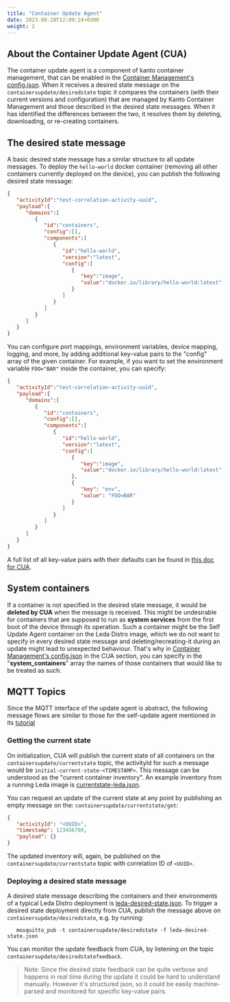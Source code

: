 ```yaml
---
title: "Container Update Agent"
date: 2023-08-28T12:09:24+0300
weight: 2
---
```


## About the Container Update Agent (CUA)

The container update agent is a component of kanto container management, that can be enabled in the [Container Management's config.json](https://github.com/eclipse-leda/meta-leda/blob/main/meta-leda-components/recipes-sdv/eclipse-kanto/files/container-management/config.json).
When it receives a desired state message on the `containersupdate/desiredstate` topic it compares the containers (with their current versions and configuration)
that are managed by Kanto Container Management and those described in the desired state messages. When it has identified the differences between the two,
it resolves them by deleting, downloading, or re-creating containers.

## The desired state message

A basic desired state message has a similar structure to all update messages. To deploy the `hello-world` docker container (removing all other containers
currently deployed on the device), you can publish the following desired state message:

```json
{
   "activityId":"test-correlation-activity-uuid",
   "payload":{
      "domains":[
         {
            "id":"containers",
            "config":[],
            "components":[
               {
                  "id":"hello-world",
                  "version":"latest",
                  "config":[
                     {
                        "key":"image",
                        "value":"docker.io/library/hello-world:latest"
                     }
                  ]
               }
            ]
         }
      ]
   }
}
```

You can configure port mappings, environment variables, device mapping, logging, and more, by adding additional key-value pairs
to the "config" array of the given container. For example, if you want to set the environment variable `FOO="BAR"` inside the container, you can
specify:

```json
{
   "activityId":"test-correlation-activity-uuid",
   "payload":{
      "domains":[
         {
            "id":"containers",
            "config":[],
            "components":[
               {
                  "id":"hello-world",
                  "version":"latest",
                  "config":[
                     {
                        "key":"image",
                        "value":"docker.io/library/hello-world:latest"
                     },
                     {
                        "key": "env",
                        "value": "FOO=BAR"
                     }
                  ]
               }
            ]
         }
      ]
   }
}
```
<!-- FIXME:  Link to an official page on the Kanto website when it gets released-->
A full list of all key-value pairs with their defaults can be found in [this doc for CUA](https://github.com/SoftwareDefinedVehicle/kanto-container-management-fork/blob/d3602e5e87e3690ed7b3e48f7b97ed0b45421656/docs/updateagent/container-component-config.md).

## System containers

If a container is not specified in the desired state message, it would be **deleted by CUA** when the message is received. This might be undesirable for containers
that are supposed to run as **system services** from the first boot of the device through its operation. Such a container might be the Self Update Agent container
on the Leda Distro image, which we do not want to specify in every desired state message and deleting/recreating-it during an update might lead to unexpected behaviour.
That's why in [Container Management's config.json](https://github.com/eclipse-leda/meta-leda/blob/main/meta-leda-components/recipes-sdv/eclipse-kanto/files/container-management/config.json)
in the CUA section, you can specify in the "**system_containers**" array the names of those containers that would like to be treated as such.

## MQTT Topics

Since the MQTT interface of the update agent is abstract, the following message flows are similar to those for the self-update agent mentioned in its [tutorial](../../self-update/self-update-tutorial.md#example-message-flows)

### Getting the current state

On initialization, CUA will publish the current state of all containers on the `containersupdate/currentstate` topic,
the activityId for such a message would be `initial-current-state-<TIMESTAMP>`. This message can be understood as the "current container inventory".
An example inventory from a running Leda image is [currentstate-leda.json](../currentstate-leda.json).

You can request an update of the current state at any point by publishing an empty message on the: `containersupdate/currentstate/get`:

```json
{
   "activityId": "<UUID>",
   "timestamp": 123456789,
   "payload": {}
}
```

The updated inventory will, again, be published on the `containersupdate/currentstate` topic with correlation ID of `<UUID>`.

### Deploying a desired state message

A desired state message describing the containers and their environments of a typical Leda Distro deployment is [leda-desired-state.json](../leda-desired-state.json).
To trigger a desired state deployment directly from CUA, publish the message above on `containersupdate/desiredstate`, e.g. by running:

```shell
   mosquitto_pub -t containersupdate/desiredstate -f leda-desired-state.json
```

You can monitor the update feedback from CUA, by listening on the topic `containersupdate/desiredstatefeedback`.

> Note: Since the desired state feedback can be quite verbose and happens in real time during the update it could be hard to understand manually.
> However it's structured json, so it could be easily machine-parsed and monitored for specific key-value pairs.

